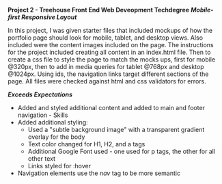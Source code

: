 **Project 2 - Treehouse Front End Web Deveopment Techdegree**
***Mobile-first Responsive Layout***

In this project, I was given starter files that included mockups of how the portfolio page should look for mobile, tablet, and desktop views.  Also included were the content images included on the page.  The instructions for the project included creating all content in an index.html file.  Then to create a css file to style the page to match the mocks ups, first for mobile @320px, then to add in media queries for tablet @768px and desktop @1024px.  Using ids, the navigation links target different sections of the page.  All files were checked against html and css validators for errors.  

***Exceeds Expectations***
* Added and styled additional content and added to main and footer navigation - Skills
* Added additional styling:
  * Used a "subtle background image" with a transparent gradient overlay for the body
  * Text color changed for H1, H2, and a tags 
  * Additional Google Font used - one used for p tags, the other for all other text
  * Links styled for :hover
* Navigation elements use the _nav_ tag to be more semantic
 
